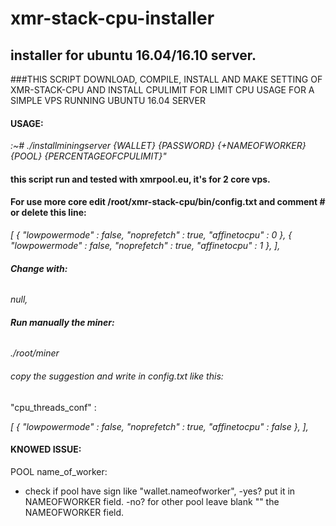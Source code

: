 # **xmr-stack-cpu-installer**
## **installer for ubuntu 16.04/16.10 server.**

###THIS SCRIPT DOWNLOAD, COMPILE, INSTALL AND MAKE SETTING OF XMR-STACK-CPU AND INSTALL CPULIMIT FOR LIMIT CPU USAGE FOR A SIMPLE VPS RUNNING UBUNTU 16.04 SERVER





#### **USAGE**:
_:~# ./installminingserver {WALLET} {PASSWORD} {+NAMEOFWORKER} {POOL} {PERCENTAGEOFCPULIMIT}"_





#### **this script run and tested with xmrpool.eu, it's for 2 core vps.**


#### **For use more core edit /root/xmr-stack-cpu/bin/config.txt and comment # or delete this line:**
  
 _[
     { "lowpowermode" : false, "noprefetch" : true, "affinetocpu" : 0 },
      { "lowpowermode" : false, "noprefetch" : true, "affinetocpu" : 1 },
    ],_

###### **Change with:**
 _null,_


###### **Run manually the miner:**

_./root/miner_

###### copy the suggestion and write in config.txt like this:
"cpu_threads_conf" :

_[
    { "lowpowermode" : false, "noprefetch" : true, "affinetocpu" : false },
],_






#### KNOWED ISSUE:
POOL name_of_worker:
- check if pool have sign like "wallet.nameofworker", 
    -yes? put it in NAMEOFWORKER field.
    -no? for other pool leave blank "" the NAMEOFWORKER field.
